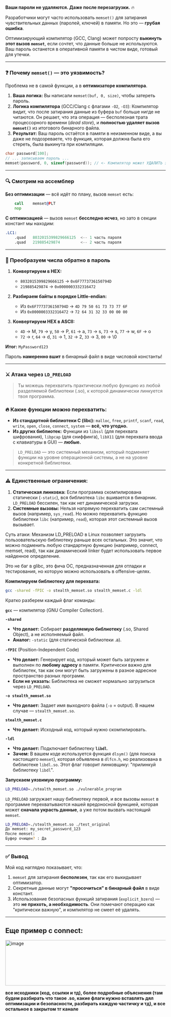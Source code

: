 **Ваши пароли не удаляются. Даже после перезагрузки.** 🔥

Разработчики могут часто использовать `memset()` для затирания чувствительных данных (паролей, ключей) в памяти. Но это — **грубая ошибка**.

Оптимизирующий компилятор (GCC, Clang) может попросту **выкинуть этот вызов `memset`**, если сочтет, что данные больше не используются. Ваш пароль останется в оперативной памяти в чистом виде, готовый для утечки.

---

### ❓ Почему `memset()` — это уязвимость?

Проблема не в самой функции, а в **оптимизаторе компилятора**.

1.  **Ваша логика:** Вы написали `memset(buf, 0, size)`, чтобы затереть пароль.
2.  **Логика компилятора** (GCC/Clang с флагами `-O2`, `-O3`): Компилятор видит, что после затирания данные из буфера `buf` больше нигде не читаются. Он решает, что эта операция — бесполезная трата процессорного времени (*dead store*), и **полностью удаляет вызов `memset()`** из итогового бинарного файла.
3.  **Результат:** Ваш пароль остаётся в памяти в неизменном виде, а вы даже не подозреваете, что функция, которая должна была его стереть, была выкинута при компиляции.

```c
char password[100];
// ... записываем пароль ...
memset(password, 0, sizeof(password)); // <- Компилятор может УДАЛИТЬ эту строчку
```

---

### 🔍 Смотрим на ассемблер

**Без оптимизации** — всё идёт по плану, вызов `memset` есть:
```asm
	call	memset@PLT
	nop
```

**С оптимизацией** — вызов `memset` **бесследно исчез**, но зато в секции констант мы находим:
```asm
.LC1:
	.quad	8032015399829666125  <-- 1 часть пароля
	.quad	219885429874         <-- 2 часть пароля
```

---

### 🧩 Преобразуем числа обратно в пароль

1.  **Конвертируем в HEX:**
    *   `8032015399829666125` → `0x6F7773736150794D`
    *   `219885429874` → `0x0000003332316472`

2.  **Разбираем байты в порядке Little-endian:**
    *   Из `0x6F7773736150794D` → `4D 79 50 61 73 73 77 6F`
    *   Из `0x0000003332316472` → `72 64 31 32 33 00 00 00`

3.  **Конвертируем HEX в ASCII:**
    *   `4D` → M, `79` → y, `50` → P, `61` → a, `73` → s, `73` → s, `77` → w, `6F` → o
    *   `72` → r, `64` → d, `31` → 1, `32` → 2, `33` → 3, `00` → \0

**Итог:** `MyPassword123`

Пароль **намеренно вшит** в бинарный файл в виде числовой константы!

---

### ⚔️ Атака через `LD_PRELOAD`
> Ты можешь перехватить практически любую функцию из любой разделяемой библиотеки (.so), к которой динамически линкуется твоя программа.

### 🔥 Какие функции можно перехватить:

*   **Из стандартной библиотеки C (libc):** `malloc`, `free`, `printf`, `scanf`, `read`, `write`, `open`, `close`, `connect`, `system` — **всё, что угодно.**
*   **Из других библиотек:** Функции из `libssl` (для перехвата шифрования), `libpcap` (для сниффинга), `libX11` (для перехвата ввода с клавиатуры в GUI) — **любые.**
> `LD_PRELOAD` — это системный механизм, который подменяет функции на уровне операционной системы, а не на уровне конкретной библиотеки.
---

### ⚠️ Единственные ограничения:

1.  **Статическая линковка:** Если программа скомпилирована статически (`-static`), вся библиотека `libc` вшивается в бинарник. `LD_PRELOAD` бессилен, так как нет динамической загрузки.
2.  **Системные вызовы:** Нельзя напрямую перехватить сам системный вызов (например, `sys_read`). Но можно перехватить функцию библиотеки `libc` (например, `read`), которая этот системный вызов вызывает.

Суть атаки: Механизм LD_PRELOAD в Linux позволяет загрузить пользовательскую библиотеку раньше всех остальных. Это значит, что можно подменить любую стандартную функцию (например, connect, memset, read), так как динамический linker будет использовать первое найденное определение.

Это не баг в glibc, это фича ОС, предназначенная для отладки и тестирования, но которую можно использовать в offensive-целях.

**Компилируем библиотеку для перехвата:**
```bash
gcc -shared -fPIC -o stealth_memset.so stealth_memset.c -ldl
```

Кратко разберем каждый флаг команды:

**`gcc`** — компилятор (GNU Compiler Collection).

**`-shared`**
*   **Что делает:** Собирает **разделяемую библиотеку** (.so, Shared Object), а не исполняемый файл.
*   **Аналог:** `-static` (для статической библиотеки .a).

**`-fPIC`** (Position-Independent Code)
*   **Что делает:** Генерирует код, который может быть загружен и выполнен по **любому адресу** в памяти. Критически важно для библиотек, так как они могут быть загружены в разное адресное пространство разных программ.
*   **Если не указать:** Библиотека не сможет нормально загрузиться через `LD_PRELOAD`.

**`-o stealth_memset.so`**
*   **Что делает:** Задает имя выходного файла (`-o` = output). В нашем случае — `stealth_memset.so`.

**`stealth_memset.c`**
*   **Что делает:** Исходный код, который нужно скомпилировать.

**`-ldl`**
*   **Что делает:** Подключает библиотеку **`libdl`**.
*   **Зачем:** В вашем коде используется функция `dlsym()` (для поиска настоящего `memset`), которая объявлена в `dlfcn.h`, но реализована в библиотеке `libdl.so`. Этот флаг говорит линковщику: "прилинкуй библиотеку `libdl`".


**Запускаем уязвимую программу:**
```bash
LD_PRELOAD=./stealth_memset.so ./vulnerable_program
```

`LD_PRELOAD` загружает нашу библиотеку первой, и все вызовы `memset` в программе перехватываются нашей вредоносной функцией, которая может **сначала украсть данные**, а уже потом вызвать настоящий `memset`.

```bash
LD_PRELOAD=./stealth_memset.so ./test_original
До memset: my_secret_password_123
После memset:
Буфер очищен? : Да
```

---

### ✅ Вывод

Мой код наглядно показывает, что:

1.  `memset` для затирания **бесполезен**, так как его выкидывает оптимизатор.
2.  Секретные данные могут **"просочиться" в бинарный файл** в виде констант.
3.  Использование безопасных функций затирания (`explicit_bzero`) — это **не прихоть, а необходимость**. Они помечают операцию как "критически важную", и компилятор не смеет её удалять.

---
## Еще пример с connect:

<img width="700" height="143" alt="image" src="https://github.com/user-attachments/assets/24de6ad3-2725-45d8-b65e-35916e7087ae" />


**все исходники (код, ссылки и тд), более подробные объяснения (там будем разбирать что такое .so, какие флаги нужно вставлять дял оптимизации и безопасности, разбирать каждую частичку и тд), и все остальное в закрытом тг канале**

